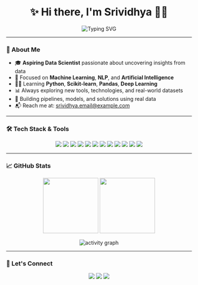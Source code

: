 <!-- README.md -->

<h1 align="center">✨ Hi there, I'm Srividhya 👩‍💻</h1>

<p align="center">
  <img src="https://readme-typing-svg.demolab.com?font=Fira+Code&weight=500&size=22&pause=1000&center=true&vCenter=true&width=500&lines=Aspiring+Data+Scientist+%F0%9F%92%AB;Machine+Learning+%7C+NLP+%7C+AI;Python+%7C+Pandas+%7C+Scikit-learn;Always+Building+and+Learning+%F0%9F%9A%80" alt="Typing SVG" />
</p>

---

### 🧠 About Me

- 🎓 **Aspiring Data Scientist** passionate about uncovering insights from data  
- 🧬 Focused on **Machine Learning**, **NLP**, and **Artificial Intelligence**  
- 👩‍💻 Learning **Python**, **Scikit-learn**, **Pandas**, **Deep Learning**  
- 📊 Always exploring new tools, technologies, and real-world datasets  
- 🌱 Building pipelines, models, and solutions using real data  
- 📬 Reach me at: [srividhya.email@example.com](mailto:srividhya.email@example.com)

---

### 🛠️ Tech Stack & Tools

<p align="center">
  <img src="https://img.shields.io/badge/Python-3670A0?style=for-the-badge&logo=python&logoColor=white" />
  <img src="https://img.shields.io/badge/Scikit--Learn-F7931E?style=for-the-badge&logo=scikit-learn&logoColor=white" />
  <img src="https://img.shields.io/badge/Pandas-150458?style=for-the-badge&logo=pandas&logoColor=white" />
  <img src="https://img.shields.io/badge/NumPy-013243?style=for-the-badge&logo=numpy&logoColor=white" />
  <img src="https://img.shields.io/badge/Matplotlib-11557C?style=for-the-badge&logo=matplotlib&logoColor=white" />
  <img src="https://img.shields.io/badge/Seaborn-004C99?style=for-the-badge&logo=seaborn&logoColor=white" />
  <img src="https://img.shields.io/badge/Jupyter-F37626?style=for-the-badge&logo=jupyter&logoColor=white" />
  <img src="https://img.shields.io/badge/Kaggle-20BEFF?style=for-the-badge&logo=kaggle&logoColor=white" />
  <img src="https://img.shields.io/badge/Google%20Colab-F9AB00?style=for-the-badge&logo=google-colab&logoColor=white" />
  <img src="https://img.shields.io/badge/Git-F05032?style=for-the-badge&logo=git&logoColor=white" />
  <img src="https://img.shields.io/badge/GitHub-181717?style=for-the-badge&logo=github&logoColor=white" />
  <img src="https://img.shields.io/badge/VS%20Code-007ACC?style=for-the-badge&logo=visual-studio-code&logoColor=white" />
</p>

---

### 📈 GitHub Stats

<p align="center">
  <img src="https://github-readme-stats.vercel.app/api?username=SrividhyaSM01&show_icons=true&theme=tokyonight" height="150" />
  <img src="https://github-readme-stats.vercel.app/api/top-langs/?username=SrividhyaSM01&layout=compact&theme=tokyonight" height="150" />
</p>

<p align="center">
  <img src="https://github-readme-activity-graph.cyclic.app/graph?username=SrividhyaSM01&theme=tokyo-night" alt="activity graph" />
</p>

---

### 🔗 Let's Connect

<p align="center">
  <a href="mailto:srividhya.email@example.com"><img src="https://img.shields.io/badge/email-D14836?style=for-the-badge&logo=gmail&logoColor=white" /></a>
  <a href="https://linkedin.com/in/your-profile"><img src="https://img.shields.io/badge/linkedin-0A66C2?style=for-the-badge&logo=linkedin&logoColor=white" /></a>
  <a href="https://github.com/SrividhyaSM01"><img src="https://img.shields.io/badge/github-100000?style=for-the-badge&logo=github&logoColor=white" /></a>
</p>
